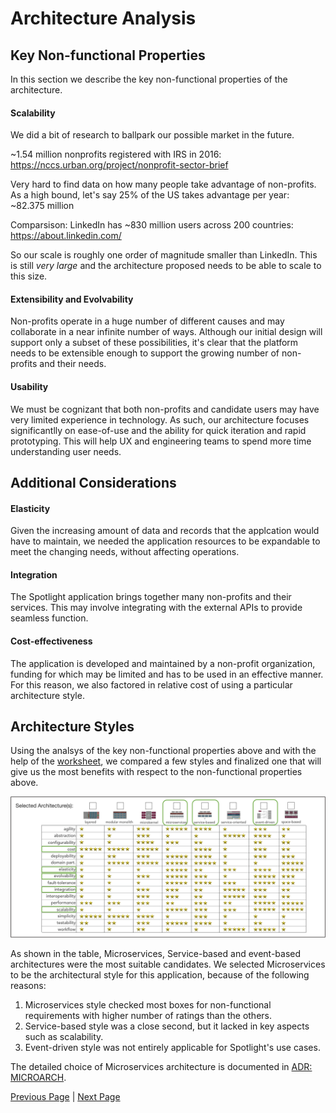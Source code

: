 
# Architecture Analysis

## Key Non-functional Properties
In this section we describe the key non-functional properties of the architecture.

#### Scalability
We did a bit of research to ballpark our possible market in the future.

~1.54 million nonprofits registered with IRS in 2016: https://nccs.urban.org/project/nonprofit-sector-brief

Very hard to find data on how many people take advantage of non-profits. As a high bound, let's say 25% of the US takes advantage per year: ~82.375 million

Comparsison: LinkedIn has ~830 million users across 200 countries: https://about.linkedin.com/

So our scale is roughly one order of magnitude smaller than LinkedIn. This is still *very large* and the architecture proposed needs to be able to scale to this size.
#### Extensibility and Evolvability

Non-profits operate in a huge number of different causes and may collaborate in a near infinite number of ways. Although our initial design will support only a subset of these possibilities, it's clear that the platform needs to be extensible enough to support the growing number of non-profits and their needs.

#### Usability

We must be cognizant that both non-profits and candidate users may have very limited experience in technology. As such, our architecture focuses significantlly on ease-of-use and the ability for quick iteration and rapid prototyping. This will help UX and engineering teams to spend more time understanding user needs.

## Additional Considerations
#### Elasticity
Given the increasing amount of data and records that the applcation would have to maintain, we needed the application resources to be expandable to meet the changing needs, without affecting operations.

#### Integration
The Spotlight application brings together many non-profits and their services. This may involve integrating with the external APIs to provide seamless function. 

#### Cost-effectiveness
The application is developed and maintained by a non-profit organization, funding for which may be limited and has to be used in an effective manner. For this reason, we also factored in relative cost of using a particular architecture style.

## Architecture Styles
Using the analsys of the key non-functional properties above and with the help of  the [worksheet](https://www.developertoarchitect.com/downloads/architecture-styles-worksheet.pdf), we compared a few styles and finalized one that will give us the most benefits with respect to the non-functional properties above. 

![ArchitectureAnalysis](assets/../../assets/ArchSelection.png)

As shown in the table, Microservices, Service-based and event-based architectures were the most suitable candidates. We selected Microservices to be the architectural style for this application, because of the following reasons:

1. Microservices style checked most boxes for non-functional requirements with higher number of ratings than the others.
2. Service-based style was a close second, but it lacked in key aspects such as scalability.
3. Event-driven style was not entirely applicable for Spotlight's use cases.

The detailed choice of Microservices architecture is documented in [ADR: MICROARCH](./../ADRs/MICROARCH.md).

[Previous Page](https://github.com/TheMarmots/ArchKatas2022/blob/main/Actors,%20Actions%20&%20Significant%20Scenarios.md) | [Next Page](https://github.com/TheMarmots/ArchKatas2022/blob/main/GeneralArchitecture.md)
